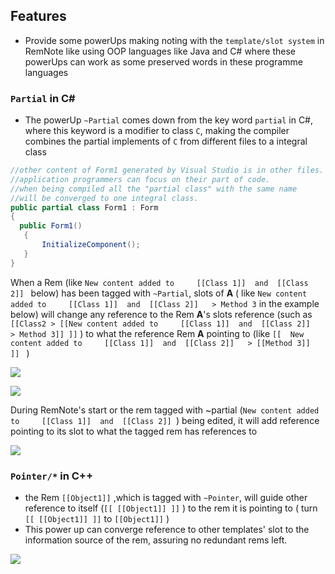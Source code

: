 ## Features

  - Provide some powerUps making noting with the `template/slot system` in RemNote like using OOP languages like Java and C#  where these powerUps can work as some preserved words in these programme languages
### `Partial` in C#
  - The powerUp `~Partial` comes down from the key word `partial` in C#, where this keyword is a modifier to class `C`, making the compiler combines the partial implements of `C` from different files to a integral class
  ```csharp
//other content of Form1 generated by Visual Studio is in other files. 
//application programmers can focus on their part of code.
//when being compiled all the "partial class" with the same name 
//will be converged to one integral class.
public partial class Form1 : Form
{
    public Form1()
     {
         InitializeComponent();
     }
}
 ```

When a Rem (like `New content added to     [[Class 1]]  and  [[Class 2]] ` below)  has been tagged with `~Partial`,  slots of **A**  ( like   `New content added to     [[Class 1]]  and  [[Class 2]]   > Method 3`  in the example below) will change any reference to the  Rem **A**'s slots reference (such as `[[Class2 > [[New content added to     [[Class 1]]  and  [[Class 2]]   > Method 3]] ]]`  ) to what the reference Rem **A** pointing to (like `[[  New content added to     [[Class 1]]  and  [[Class 2]]   > [[Method 3]]   ]] ` )

![](public/UsePointerToClass1.gif)

![](public/UsePointerToClass2.gif)

During RemNote's start or the rem tagged with ~partial (`New content added to     [[Class 1]]  and  [[Class 2]] `) being edited, it will add reference pointing to its slot to what the tagged rem has references to

![](public/AddPointerAutomatically.gif)


### `Pointer/*` in C++
- the Rem `[[Object1]]` ,which is tagged with `~Pointer`,  will guide other reference to itself (`[[ [[Object1]] ]]` ) to the rem it is  pointing to  ( turn `[[ [[Object1]] ]]` to `[[Object1]]`  )
- This power up can converge reference to other templates' slot to the information source of the rem, assuring no redundant rems left.

![](public/UsePointerToClass2.gif)